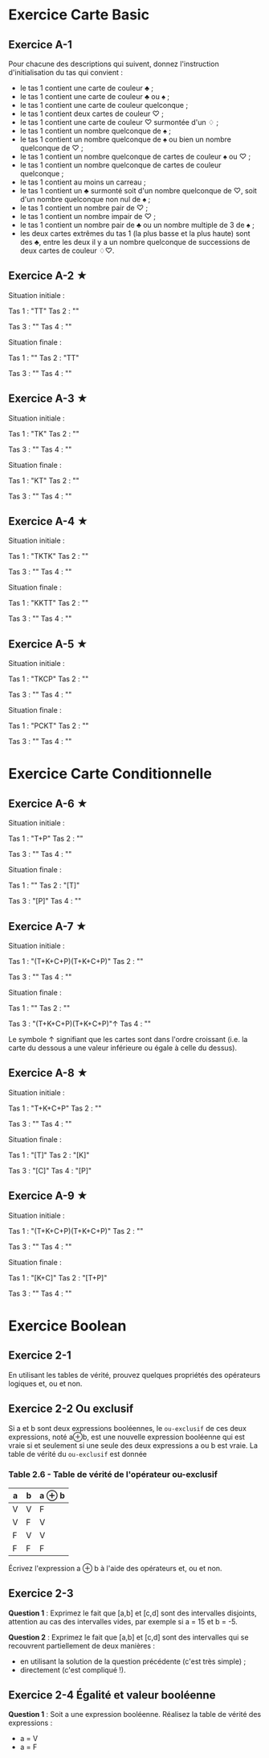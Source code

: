 # Exercice Carte Basic

## Exercice A-1

Pour chacune des descriptions qui suivent, donnez l'instruction d'initialisation du tas qui convient :

- le tas 1 contient une carte de couleur ♣ ;
- le tas 1 contient une carte de couleur ♣ ou ♠ ;
- le tas 1 contient une carte de couleur quelconque ;
- le tas 1 contient deux cartes de couleur ♡ ;
- le tas 1 contient une carte de couleur ♡ surmontée d'un ♢ ;
- le tas 1 contient un nombre quelconque de ♠ ;
- le tas 1 contient un nombre quelconque de ♠ ou bien un nombre quelconque de ♡ ;
- le tas 1 contient un nombre quelconque de cartes de couleur ♠ ou ♡ ;
- le tas 1 contient un nombre quelconque de cartes de couleur quelconque ;
- le tas 1 contient au moins un carreau ;
- le tas 1 contient un ♣ surmonté soit d'un nombre quelconque de ♡, soit d'un nombre quelconque non nul de ♠ ;
- le tas 1 contient un nombre pair de ♡ ;
- le tas 1 contient un nombre impair de ♡ ;
- le tas 1 contient un nombre pair de ♣ ou un nombre multiple de 3 de ♠ ;
- les deux cartes extrêmes du tas 1 (la plus basse et la plus haute) sont des ♣, entre les deux il y a un nombre quelconque de successions de deux cartes de couleur ♢♡.

## Exercice A-2 ★

Situation initiale :

Tas 1 : "TT" Tas 2 : ""

Tas 3 : "" Tas 4 : ""

Situation finale :

Tas 1 : "" Tas 2 : "TT"

Tas 3 : "" Tas 4 : ""

## Exercice A-3 ★

Situation initiale :

Tas 1 : "TK" Tas 2 : ""

Tas 3 : "" Tas 4 : ""

Situation finale :

Tas 1 : "KT" Tas 2 : ""

Tas 3 : "" Tas 4 : ""

## Exercice A-4 ★

Situation initiale :

Tas 1 : "TKTK" Tas 2 : ""

Tas 3 : "" Tas 4 : ""

Situation finale :

Tas 1 : "KKTT" Tas 2 : ""

Tas 3 : "" Tas 4 : ""

## Exercice A-5 ★

Situation initiale :

Tas 1 : "TKCP" Tas 2 : ""

Tas 3 : "" Tas 4 : ""

Situation finale :

Tas 1 : "PCKT" Tas 2 : ""

Tas 3 : "" Tas 4 : ""

# Exercice Carte Conditionnelle

## Exercice A-6 ★

Situation initiale :

Tas 1 : "T+P" Tas 2 : ""

Tas 3 : "" Tas 4 : ""

Situation finale :

Tas 1 : "" Tas 2 : "[T]"

Tas 3 : "[P]" Tas 4 : ""

## Exercice A-7 ★

Situation initiale :

Tas 1 : "(T+K+C+P)(T+K+C+P)" Tas 2 : ""

Tas 3 : "" Tas 4 : ""

Situation finale :

Tas 1 : "" Tas 2 : ""

Tas 3 : "(T+K+C+P)(T+K+C+P)"↑ Tas 4 : ""

Le symbole ↑ signifiant que les cartes sont dans l'ordre croissant (i.e. la carte du dessous a une valeur inférieure ou égale à celle du dessus).

## Exercice A-8 ★

Situation initiale :

Tas 1 : "T+K+C+P" Tas 2 : ""

Tas 3 : "" Tas 4 : ""

Situation finale :

Tas 1 : "[T]" Tas 2 : "[K]"

Tas 3 : "[C]" Tas 4 : "[P]"

## Exercice A-9 ★

Situation initiale :

Tas 1 : "(T+K+C+P)(T+K+C+P)" Tas 2 : ""

Tas 3 : "" Tas 4 : ""

Situation finale :

Tas 1 : "[K+C]" Tas 2 : "[T+P]"

Tas 3 : "" Tas 4 : ""

# Exercice Boolean

## Exercice 2-1

En utilisant les tables de vérité, prouvez quelques propriétés des opérateurs logiques et, ou et non.

## Exercice 2-2 Ou exclusif

Si a et b sont deux expressions booléennes, le `ou-exclusif` de ces deux expressions, noté a⊕b, est une nouvelle expression booléenne qui est vraie si et seulement si une seule des deux expressions a ou b est vraie. La table de vérité du `ou-exclusif` est donnée

### Table 2.6 - Table de vérité de l'opérateur ou-exclusif


a | b | a ⊕ b
--|---|-------
V | V |   F
V | F |   V
F | V |   V
F | F |   F

Écrivez l'expression a ⊕ b à l'aide des opérateurs et, ou et non.

## Exercice 2-3

__Question 1__ : Exprimez le fait que [a,b] et [c,d] sont des intervalles disjoints, attention au cas des intervalles vides, par exemple si a = 15 et b = -5.

__Question 2__ : Exprimez le fait que [a,b] et [c,d] sont des intervalles qui se recouvrent partiellement de deux manières :

- en utilisant la solution de la question précédente (c'est très simple) ;
- directement (c'est compliqué !).

## Exercice 2-4 Égalité et valeur booléenne

__Question 1__ : Soit a une expression booléenne. Réalisez la table de vérité des expressions :

- a = V
- a = F